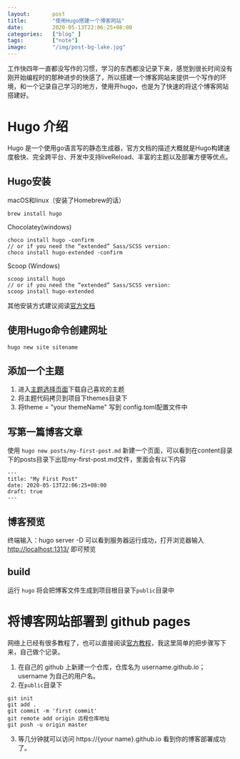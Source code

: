 ```yaml
---
layout:       post
title:        "使用Hugo搭建一个博客网站"
date:         2020-05-13T22:06:25+08:00
categories:   ["blog" ]
tags:         ["note"]
image:        "/img/post-bg-lake.jpg"
---
```


工作快四年一直都没写作的习惯，学习的东西都没记录下来，感觉到很长时间没有刚开始编程时的那种进步的快感了，所以搭建一个博客网站来提供一个写作的环境，和一个记录自己学习的地方，使用开hugo，也是为了快速的将这个博客网站搭建好。

# Hugo 介绍
Hugo 是一个使用go语言写的静态生成器，官方文档的描述大概就是Hugo构建速度极快、完全跨平台、开发中支持liveReload、丰富的主题以及部署方便等优点。

## Hugo安装
macOS和linux（安装了Homebrew的话）
```
brew install hugo
```
Chocolatey(windows)
```
choco install hugo -confirm
// or if you need the “extended” Sass/SCSS version:
choco install hugo-extended -confirm 
```
Scoop (Windows)
```
scoop install hugo
// or if you need the “extended” Sass/SCSS version:
scoop install hugo-extended
```
其他安装方式建议阅读[官方文档](https://gohugo.io/getting-started/installing/)

## 使用Hugo命令创建网址
```
hugo new site sitename
```
## 添加一个主题
1. 进入[主题选择页面](https://themes.gohugo.io/)下载自己喜欢的主题
2. 将主题代码拷贝到项目下themes目录下
3. 将theme = "your themeName" 写到 config.toml配置文件中

## 写第一篇博客文章
使用 `hugo new posts/my-first-post.md` 新建一个页面，可以看到在content目录下的posts目录下出现my-first-post.md文件，里面会有以下内容
```
---
title: "My First Post"
date: 2020-05-13T22:06:25+08:00
draft: true
---
```
## 博客预览
终端输入：hugo server -D 可以看到服务器运行成功，打开浏览器输入 [http://localhost:1313/](http://localhost:1313/) 即可预览

## build
运行 `hugo` 将会把博客文件生成到项目根目录下`public`目录中

# 将博客网站部署到 github pages
网络上已经有很多教程了，也可以直接阅读[官方教程](https://pages.github.com/)，我这里简单的把步骤写下来，自己做个记录。

1. 在自己的 github 上新建一个仓库，仓库名为 username.github.io；username 为自己的用户名。
2. 在`public`目录下
```
git init 
git add .
git commit -m 'first commit'
git remote add origin 远程仓库地址
git push -u origin master
```
3. 等几分钟就可以访问  https://{your name}.github.io 看到你的博客部署成功了。